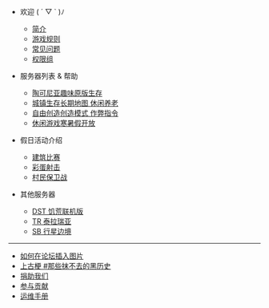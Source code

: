 * <i class="fas fa-heart"></i>欢迎 ( ´ ▽ ` )ﾉ

  * [<i class="fab fa-gratipay"></i>简介](/welcome/intro.md)
  * [<i class="fas fa-gavel"></i>游戏规则](/welcome/rules.md)
  <!-- * [常用指令](/welcome/commands.md) -->
  * [<i class="fas fa-question-circle"></i>常见问题](/welcome/faq.md)
  <!-- * [插件帮助](/plugins) -->
  * [<i class="fas fa-user-tag"></i>权限组](/welcome/groups.md)

* <i class="fas fa-stream"></i>服务器列表 & 帮助
  * [陶可尼亚<i class="fas fa-dice"></i>趣味原版生存](/mc-servers/mew.md)
  * [城镇生存<i class="fas fa-mug-hot"></i>长期地图 休闲养老](/mc-servers/survival.md)
  * [自由创造<i class="fas fa-splotch"></i>创造模式 作弊指令](/mc-servers/creative.md)
  <!-- * [探索模组](/mod) -->
  * [休闲游戏<i class="fas fa-ghost"></i>寒暑假开放](/mc-servers/games.md)

<!-- * 📖插件帮助
  
  * [城镇](plugins/towny.md)
  * [机械工艺](plugins/craftbook.md)
  * [宠物](plugins/mypet.md)
  * [交易](plugins/trade.md)
  * [聊天](plugins/chatutil.md)
  * [记录查询](plugins/logblock.md)
  * [物品整理](plugins/chestsort.md)
  * [小功能合集](plugins/nu.md)
  * [盔甲架编辑器](plugins/ast.md)
  * [建筑师工具](plugins/bu.md)
  * [萝卜商店](plugins/carrotshop.md) -->

* <i class="fas fa-gamepad"></i>假日活动介绍

  * [<i class="fas fa-puzzle-piece"></i>建筑比赛](games/build.md)
  * [<i class="fas fa-meteor"></i>彩蛋射击](games/pb.md)
  * [<i class="fab fa-codepen"></i></i>村民保卫战](games/vd.md)

* <i class="fab fa-steam"></i>其他服务器
  * [<i class="fas fa-cookie-bite"></i>DST 饥荒联机版](other-servers/dst.md)
  * [<i class="fab fa-fort-awesome"></i>TR 泰拉瑞亚](other-servers/tr.md)
  * [<i class="fas fa-globe-asia"></i>SB 行星边境](other-servers/sb.md)

----

* [如何在论坛插入图片](https://bbs.mimaru.me/d/46)
* [上古梗 #那些抹不去的黑历史](stories.md)
* [捐助我们](sponsor.md)
* [参与贡献](contribution.md)
* [运维手册](staff.md)
